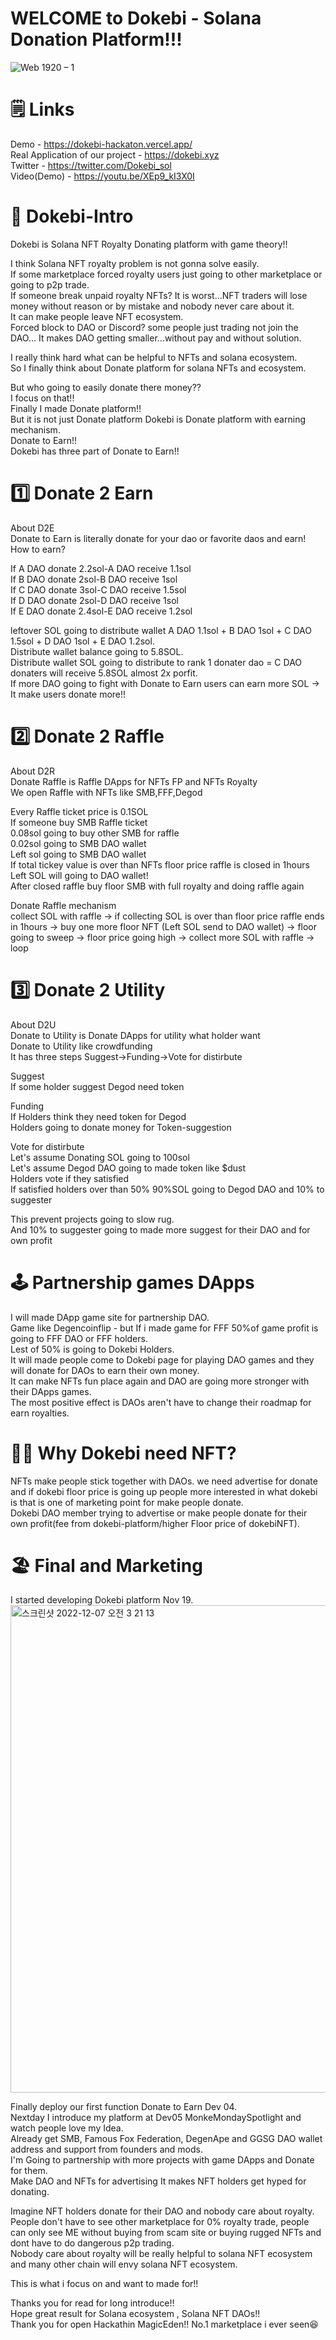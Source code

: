 # WELCOME to Dokebi - Solana Donation Platform!!!
![Web 1920 – 1](https://user-images.githubusercontent.com/81508501/206000770-7e90e765-ec78-4306-8d92-37388002a80b.png)
# 🗒️ Links
Demo - https://dokebi-hackaton.vercel.app/<br>
Real Application of our project - https://dokebi.xyz<br>
Twitter - https://twitter.com/Dokebi_sol<br>
Video(Demo) - https://youtu.be/XEp9_kI3X0I<br>

# 👋 Dokebi-Intro

Dokebi is Solana NFT Royalty Donating platform with game theory!!<br>

I think Solana NFT royalty problem is not gonna solve easily.<br>
If some marketplace forced royalty users just going to other marketplace or going to p2p trade.<br>
If someone break unpaid royalty NFTs? It is worst...NFT traders will lose money without reason or by mistake and nobody never care about it.<br>
It can make people leave NFT ecosystem.<br>
Forced block to DAO or Discord? some people just trading not join the DAO... It makes DAO getting smaller...without pay and without solution.<br>

I really think hard what can be helpful to NFTs and solana ecosystem.<br>
So I finally think about Donate platform for solana NFTs and ecosystem.<br>

But who going to easily donate there money??<br>
I focus on that!!<br>
Finally I made Donate platform!!<br>
But it is not just Donate platform Dokebi is Donate platform with earning mechanism.<br>
Donate to Earn!!<br>
Dokebi has three part of Donate to Earn!!<br>

# 1️⃣ Donate 2 Earn

About D2E<br>
Donate to Earn is literally donate for your dao or favorite daos and earn!<br>
How to earn?<br>

If A DAO donate 2.2sol-A DAO receive 1.1sol<br>
If B DAO donate 2sol-B DAO receive 1sol<br>
If C DAO donate 3sol-C DAO receive 1.5sol<br>
If D DAO donate 2sol-D DAO receive 1sol<br>
If E DAO donate 2.4sol-E DAO receive 1.2sol<br>

leftover SOL going to distribute wallet A DAO 1.1sol + B DAO 1sol + C DAO 1.5sol + D DAO 1sol + E DAO 1.2sol.<br>
Distribute wallet balance going to 5.8SOL.<br>
Distribute wallet SOL going to distribute to rank 1 donater dao = C DAO donaters will receive 5.8SOL almost 2x porfit.<br>
If more DAO going to fight with Donate to Earn users can earn more SOL -> It make users donate more!!<br>

# 2️⃣ Donate 2 Raffle

About D2R<br>
Donate Raffle is Raffle DApps for NFTs FP and NFTs Royalty<br>
We open Raffle with NFTs like SMB,FFF,Degod<br>

Every Raffle ticket price is 0.1SOL<br>
If someone buy SMB Raffle ticket<br>
0.08sol going to buy other SMB for raffle<br>
0.02sol going to SMB DAO wallet<br>
Left sol going to SMB DAO wallet<br>
If total tickey value is over than NFTs floor price raffle is closed in 1hours<br>
Left SOL will going to DAO wallet!<br>
After closed raffle buy floor SMB with full royalty and doing raffle again<br>

Donate Raffle mechanism<br>
collect SOL with raffle -> if collecting SOL is over than floor price raffle ends in 1hours -> buy one more floor NFT (Left SOL send to DAO wallet) -> floor going to sweep -> floor price going high -> collect more SOL with raffle -> loop <br>

# 3️⃣ Donate 2 Utility

About D2U<br>
Donate to Utility is Donate DApps for utility what holder want<br>
Donate to Utility like crowdfunding<br>
It has three steps Suggest->Funding->Vote for distirbute<br>

Suggest<br>
If some holder suggest Degod need token<br>

Funding<br>
If Holders think they need token for Degod<br>
Holders going to donate money for Token-suggestion<br>

Vote for distirbute<br>
Let's assume Donating SOL going to 100sol<br>
Let's assume Degod DAO going to made token like $dust<br>
Holders vote if they satisfied<br>
If satisfied holders over than 50% 90%SOL going to Degod DAO and 10% to suggester<br>

This prevent projects going to slow rug.<br>
And 10% to suggester going to made more suggest for their DAO and for own profit<br>

# 🕹️ Partnership games DApps
I will made DApp game site for partnership DAO.<br>
Game like Degencoinflip - but If i made game for FFF 50%of game profit is going to FFF DAO or FFF holders.<br>
Lest of 50% is going to Dokebi Holders.<br>
It will made people come to Dokebi page for playing DAO games and they will donate for DAOs to earn their own money.<br>
It can make NFTs fun place again and DAO are going more stronger with their DApps games.<br>
The most positive effect is DAOs aren't have to change their roadmap for earn royalties.<br>

# 🧟‍♀️ Why Dokebi need NFT?
NFTs make people stick together with DAOs. we need advertise for donate and if dokebi floor price is going up people more interested in what dokebi is that is one of marketing point for make people donate.<br>
Dokebi DAO member trying to advertise or make people donate for their own profit(fee from dokebi-platform/higher Floor price of dokebiNFT).<br>

# 🏖️ Final and Marketing

I started developing Dokebi platform Nov 19.<br>
<img width="780" alt="스크린샷 2022-12-07 오전 3 21 13" src="https://user-images.githubusercontent.com/81508501/205991045-46bce23b-e23a-4a15-bcb0-2843d2faeabb.png">

Finally deploy our first function Donate to Earn Dev 04.<br>
Nextday I introduce my platform at Dev05 MonkeMondaySpotlight and watch people love my Idea.<br>
Already get SMB, Famous Fox Federation, DegenApe and GGSG DAO wallet address and support from founders and mods.<br>
I'm Going to partnership with more projects with game DApps and Donate for them.<br>
Make DAO and NFTs for advertising It makes NFT holders get hyped for donating.<br>

Imagine NFT holders donate for their DAO and nobody care about royalty.<br>
People don't have to see other marketplace for 0% royalty trade, people can only see ME without buying from scam site or buying rugged NFTs and dont have to do dangerous p2p trading.<br>
Nobody care about royalty will be really helpful to solana NFT ecosystem and many other chain will envy solana NFT ecosystem.<br>

This is what i focus on and want to made for!!<br>

Thanks you for read for long introduce!!<br>
Hope great result for Solana ecosystem , Solana NFT DAOs!!<br>
Thank you for open Hackathin MagicEden!! No.1 marketplace i ever seen😆<br>
